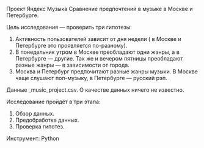 Проект Яндекс Музыка
Сравнение предпочтений в музыке в Москве и Петербурге.

Цель исследования — проверить три гипотезы:

1. Активность пользователей зависит от дня недели ( в Москве и Петербурге это проявляется по-разному).
2. В понедельник утром в Москве преобладают одни жанры, а в Петербурге — другие. Так же и вечером пятницы преобладают разные жанры — в зависимости от города.
3. Москва и Петербург предпочитают разные жанры музыки. В Москве чаще слушают поп-музыку, в Петербурге — русский рэп.

Данные _music_project.csv. О качестве данных ничего не известно.

Исследование пройдёт в три этапа:

1. Обзор данных.
2. Предобработка данных.
3. Проверка гипотез.

Инструмент: Python
